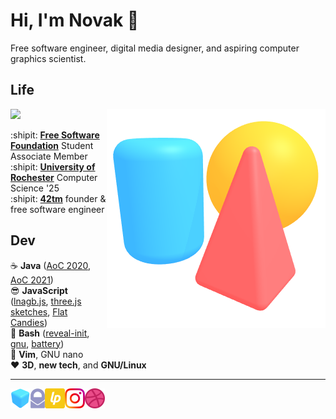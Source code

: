 Hi, I'm Novak :wave:
====================

Free software engineer, digital media designer, and aspiring computer graphics 
scientist.

Life
----

<img align="right" src="img/scene.png">

![](https://static.fsf.org/nosvn/associate/crm/5636489.png)

:shipit: [**Free Software Foundation**][fsf] Student Associate Member  
:shipit: [**University of Rochester**][csur] Computer Science '25  
:shipit: [**42tm**][42tm] founder & free software engineer

[fsf]:  https://member.fsf.org
[csur]: https://www.cs.rochester.edu
[42tm]: https://github.com/42tm

Dev
---

:coffee:     **Java** ([AoC 2020][aoc2020], [AoC 2021][aoc2021])  
:sunglasses: **JavaScript** ([lnagb.js][lnagbjs], [three.js sketches][three], [Flat Candies][flat])  
:ox:         **Bash** ([reveal-init][ri], [gnu][gnu], [battery][battery])  
:memo:       **Vim**, GNU nano  
:heart:      **3D**, **new tech**, and **GNU/Linux**

[aoc2020]: https://github.com/novakcgx/advent-of-code-2020
[aoc2021]: https://github.com/novakcgx/advent-of-code-2021
[lnagbjs]: https://github.com/novakcgx/lnagb.js
[three]:   https://github.com/novakcgx/three.js-sketches
[flat]:    https://github.com/novakcgx/flat-candies
[ri]:      https://github.com/novakcgx/reveal-init
[gnu]:     https://github.com/novakcgx/gnu
[battery]: https://github.com/novakcgx/battery

- - -

<a href="https://novakcgx.me">
    <img height="32" align="left" alt="Website" src="img/icons/personal.png" />
</a>

<a href="mailto:hi@novakcgx.me">
    <img height="32" align="left" alt="Mail" src="img/icons/protonmail.png" />
</a>

<a href="https://liberapay.com/novakcgx">
    <img height="32" align="left" alt="Liberapay" src="img/icons/liberapay.png" />
</a>

<a href="https://www.instagram.com/thechonkypenguin">
    <img height="32" align="left" alt="Instagram" src="img/icons/instagram.png" />
</a>

<a href="https://dribbble.com/novakcgx">
    <img height="32" align="left" alt="Dribbble" src="img/icons/dribbble.png" />
</a>
